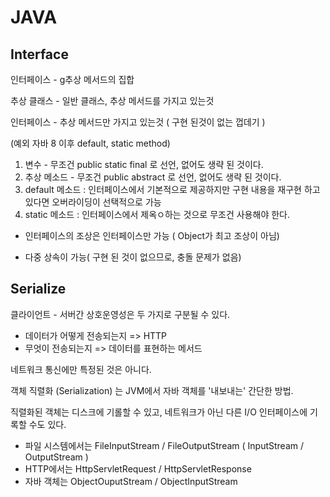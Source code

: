 # JAVA



## Interface

인터페이스 - g추상 메서드의 집합

추상 클래스 - 일반 클래스,  추상 메서드를 가지고 있는것

인터페이스 - 추상 메서드만 가지고 있는것 ( 구현 된것이 없는 껍데기 )

(예외 자바 8 이후 default, static method)



1) 변수 - 무조건 public static final 로 선언, 없어도 생략 된 것이다.
2) 추상 메소드 - 무조건 public abstract 로 선언, 없어도 생략 된 것이다.
3) default 메소드 : 인터페이스에서 기본적으로 제공하지만 구현 내용을 재구현 하고 있다면 오버라이딩이 선택적으로 가능
4) static 메소드 : 인터페이스에서 제옥ㅇ하는 것으로 무조건 사용해야 한다.



- 인터페이스의 조상은 인터페이스만 가능 ( Object가 최고 조상이 아님)

- 다중 상속이 가능( 구현 된 것이 없으므로, 충돌 문제가 없음)





## Serialize

클라이언트 - 서버간 상호운영성은 두 가지로 구분될 수 있다. 

- 데이터가 어떻게 전송되는지 => HTTP
- 무엇이 전송되는지 => 데이터를 표현하는 메서드

네트워크 통신에만 특정된 것은 아니다.

객체 직렬화 (Serialization) 는 JVM에서 자바 객체를 '내보내는' 간단한 방법.

직렬화된 객체는 디스크에 기롤할 수 있고, 네트워크가 아닌 다른 I/O 인터페이스에 기록할 수도 있다.

- 파일 시스템에서는 FileInputStream / FileOutputStream ( InputStream / OutputStream )
- HTTP에서는 HttpServletRequest / HttpServletResponse
- 자바 객체는 ObjectOuputStream / ObjectInputStream